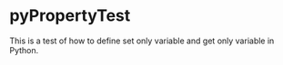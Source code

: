 # pyPropertyTest
This is a test of how to define set only variable and get only variable in Python.
